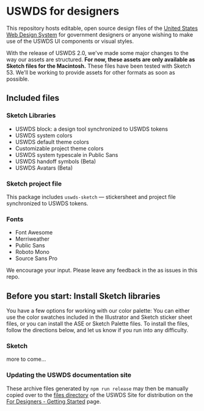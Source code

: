 # USWDS for designers

This repository hosts editable, open source design files of the [United States Web Design System](https://designsystem.digital.gov/) for government designers or anyone wishing to make use of the USWDS UI components or visual styles.

With the release of USWDS 2.0, we've made some major changes to the way our assets are structured. **For now, these assets are only available as Sketch files for the Macintosh.** These files have been tested with Sketch 53. We'll be working to provide assets for other formats as soon as possible.

## Included files
### Sketch Libraries
- USWDS block: a design tool synchronized to USWDS tokens
- USWDS system colors
- USWDS default theme colors
- Customizable project theme colors
- USWDS system typescale in Public Sans
- USWDS handoff symbols (Beta)
- USWDS Avatars (Beta)

### Sketch project file
This package includes `uswds-sketch` — stickersheet and project file synchronized to USWDS tokens.

### Fonts
- Font Awesome
- Merriweather
- Public Sans
- Roboto Mono
- Source Sans Pro

We encourage your input. Please leave any feedback in the as issues in this repo.

## Before you start: Install Sketch libraries

You have a few options for working with our color palette: You can either use the color swatches included in the Illustrator and Sketch sticker sheet files, or you can install the ASE or Sketch Palette files. To install the files, follow the directions below, and let us know if you run into any difficulty.

### Sketch

more to come...

### Updating the USWDS documentation site

These archive files generated by `npm run release` may then be manually copied over to the [files directory](https://github.com/uswds/uswds-site/tree/master/files) of the USWDS Site for distribution on the [For Designers - Getting Started](https://designsystem.digital.gov/getting-started/designers/) page.
